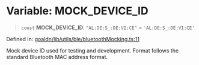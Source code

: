 # Variable: MOCK\_DEVICE\_ID

> `const` **MOCK\_DEVICE\_ID**: `"AL:DE:S_:DE:VI:CE"` = `'AL:DE:S_:DE:VI:CE'`

Defined in: [goaldn/lib/utils/ble/bluetoothMocking.ts:11](https://github.com/aldesgroup/goaldn/blob/6a7943d02984b1a6b41d76a3a483a1484b644076/lib/utils/ble/bluetoothMocking.ts#L11)

Mock device ID used for testing and development.
Format follows the standard Bluetooth MAC address format.
